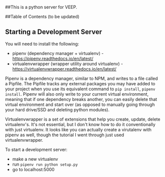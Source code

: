 ##This is a python server for VEEP.

##Table of Contents (to be updated)

## Starting a Development Server

You will need to install the following:
* pipenv (dependency manager + virtualenv) - https://pipenv.readthedocs.io/en/latest/
* virtualenvwrapper (wrapper utility around virtualenv) - https://virtualenvwrapper.readthedocs.io/en/latest/

Pipenv is a dependency manager, similar to NPM, and writes to a file called a Pipfile. The Pipfile tracks
any external packages you may have added to your project when you use its equivalent command to `pip install`,
`pipenv install`. Pipenv will also only write to your current virtual environment, meaning that if 
one dependency breaks another, you can easily delete that virtual environment and start over (as opposed
to manually going through your hard drive/SSD and deleting python modules).

Virtualenvwrapper is a set of extensions that help you create, update, delete virtualenv's. It's not essential,
but I don't know how to do it conventionally with just virtualenv. It looks like you can actually create a
virutalenv with pipenv as well, though the tutorial I went through just used virtualenvwrapper.

To start a development server:
* make a new virtualenv
* run `pipenv run python setup.py`
* go to localhost:5000
